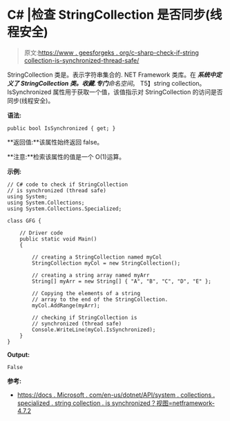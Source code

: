 # C# |检查 StringCollection 是否同步(线程安全)

> 原文:[https://www . geesforgeks . org/c-sharp-check-if-string collection-is-synchronized-thread-safe/](https://www.geeksforgeeks.org/c-sharp-check-if-stringcollection-is-synchronized-thread-safe/)

StringCollection 类是。表示字符串集合的. NET Framework 类库。在 ***系统中定义了 StringCollection 类。收藏.专门**命名空间*。
T5】string collection。IsSynchronized 属性用于获取一个值，该值指示对 StringCollection 的访问是否同步(线程安全)。

**语法:**

```
public bool IsSynchronized { get; }

```

**返回值:**该属性始终返回 false。

**注意:**检索该属性的值是一个 O(1)运算。

**示例:**

```
// C# code to check if StringCollection
// is synchronized (thread safe)
using System;
using System.Collections;
using System.Collections.Specialized;

class GFG {

    // Driver code
    public static void Main()
    {

        // creating a StringCollection named myCol
        StringCollection myCol = new StringCollection();

        // creating a string array named myArr
        String[] myArr = new String[] { "A", "B", "C", "D", "E" };

        // Copying the elements of a string
        // array to the end of the StringCollection.
        myCol.AddRange(myArr);

        // checking if StringCollection is
        // synchronized (thread safe)
        Console.WriteLine(myCol.IsSynchronized);
    }
}
```

**Output:**

```
False

```

**参考:**

*   [https://docs . Microsoft . com/en-us/dotnet/API/system . collections . specialized . string collection . is synchronized？视图=netframework-4.7.2](https://docs.microsoft.com/en-us/dotnet/api/system.collections.specialized.stringcollection.issynchronized?view=netframework-4.7.2)